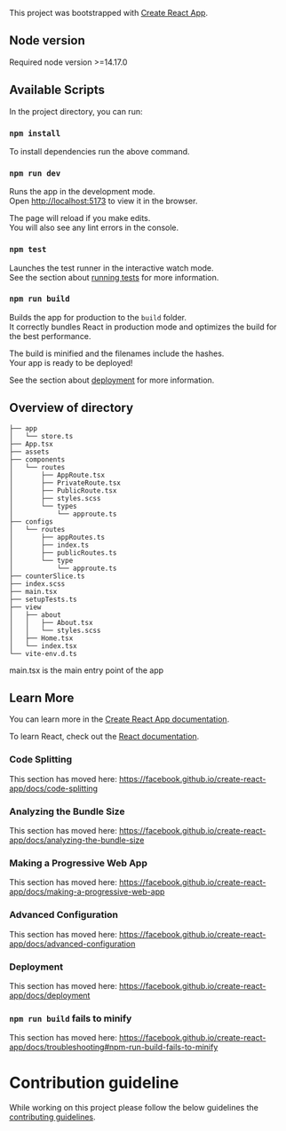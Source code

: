 This project was bootstrapped with [Create React App](https://github.com/facebook/create-react-app).

## Node version

Required node version >=14.17.0

## Available Scripts

In the project directory, you can run:

### `npm install`

To install dependencies run the above command.<br />

### `npm run dev`

Runs the app in the development mode.<br />
Open [http://localhost:5173](http://localhost:5173) to view it in the browser.

The page will reload if you make edits.<br />
You will also see any lint errors in the console.

### `npm test`

Launches the test runner in the interactive watch mode.<br />
See the section about [running tests](https://facebook.github.io/create-react-app/docs/running-tests) for more information.

### `npm run build`

Builds the app for production to the `build` folder.<br />
It correctly bundles React in production mode and optimizes the build for the best performance.

The build is minified and the filenames include the hashes.<br />
Your app is ready to be deployed!

See the section about [deployment](https://facebook.github.io/create-react-app/docs/deployment) for more information.

## Overview of directory

```base
├── app
│   └── store.ts
├── App.tsx
├── assets
├── components
│   └── routes
│       ├── AppRoute.tsx
│       ├── PrivateRoute.tsx
│       ├── PublicRoute.tsx
│       ├── styles.scss
│       └── types
│           └── approute.ts
├── configs
│   └── routes
│       ├── appRoutes.ts
│       ├── index.ts
│       ├── publicRoutes.ts
│       └── type
│           └── approute.ts
├── counterSlice.ts
├── index.scss
├── main.tsx
├── setupTests.ts
├── view
│   ├── about
│   │   ├── About.tsx
│   │   └── styles.scss
│   ├── Home.tsx
│   └── index.tsx
└── vite-env.d.ts
```

main.tsx is the main entry point of the app

## Learn More

You can learn more in the [Create React App documentation](https://facebook.github.io/create-react-app/docs/getting-started).

To learn React, check out the [React documentation](https://reactjs.org/).

### Code Splitting

This section has moved here: https://facebook.github.io/create-react-app/docs/code-splitting

### Analyzing the Bundle Size

This section has moved here: https://facebook.github.io/create-react-app/docs/analyzing-the-bundle-size

### Making a Progressive Web App

This section has moved here: https://facebook.github.io/create-react-app/docs/making-a-progressive-web-app

### Advanced Configuration

This section has moved here: https://facebook.github.io/create-react-app/docs/advanced-configuration

### Deployment

This section has moved here: https://facebook.github.io/create-react-app/docs/deployment

### `npm run build` fails to minify

This section has moved here: https://facebook.github.io/create-react-app/docs/troubleshooting#npm-run-build-fails-to-minify

# Contribution guideline

While working on this project please follow the below guidelines
the [contributing guidelines](contributing/CONTRIBUTING.md).

